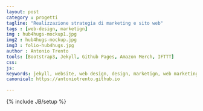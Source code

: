 ```yaml
---
layout: post
category : progetti
tagline: "Realizzazione strategia di marketing e sito web"
tags : [web-design, marketign]
img : hub4hugs-mockup1.jpg
img2 : hub4hugs-mockup.jpg
img3 : folio-hub4hugs.jpg
author : Antonio Trento
tools: [Bootstrap3, Jekyll, Github Pages, Amazon Merch, IFTTT]
css: 
js: 
keywords: jekyll, website, web design, design, marketign, web marketing, amazon, t-shirts
canonical: https://antoniotrento.github.io

---
```

{% include JB/setup %}
<!--more-->
